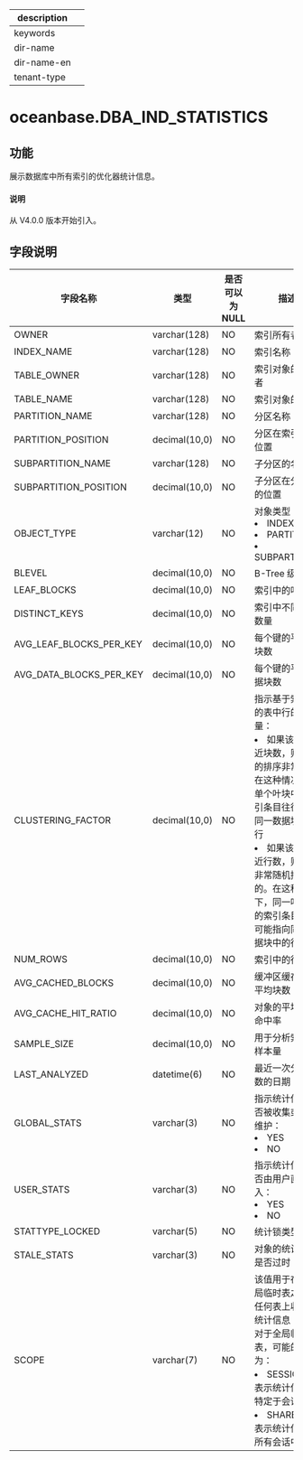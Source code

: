 |description||
|---|---|
|keywords||
|dir-name||
|dir-name-en||
|tenant-type||

# oceanbase.DBA_IND_STATISTICS

## 功能

展示数据库中所有索引的优化器统计信息。

<main id="notice" type='explain'>
  <h4>说明</h4>
  <p>从 V4.0.0 版本开始引入。</p>
</main>

## 字段说明

| 字段名称 | 类型 | 是否可以为 NULL | 描述 |
| --- | --- | --- | --- |
| OWNER | varchar(128) | NO | 索引所有者 |
| INDEX_NAME | varchar(128) | NO | 索引名称 |
| TABLE_OWNER | varchar(128) | NO | 索引对象的所有者 |
| TABLE_NAME | varchar(128) | NO | 索引对象的名称 |
| PARTITION_NAME | varchar(128) | NO | 分区名称 |
| PARTITION_POSITION | decimal(10,0) | NO | 分区在索引中的位置 |
| SUBPARTITION_NAME | varchar(128) | NO | 子分区的名称 |
| SUBPARTITION_POSITION | decimal(10,0) | NO | 子分区在分区内的位置 |
| OBJECT_TYPE | varchar(12) | NO | 对象类型：<li>INDEX<li>PARTITION<li>SUBPARTITION |
| BLEVEL | decimal(10,0) | NO | B-Tree 级别 |
| LEAF_BLOCKS | decimal(10,0) | NO | 索引中的叶块数 |
| DISTINCT_KEYS | decimal(10,0) | NO | 索引中不同键的数量 |
| AVG_LEAF_BLOCKS_PER_KEY | decimal(10,0) | NO | 每个键的平均叶块数 |
| AVG_DATA_BLOCKS_PER_KEY | decimal(10,0) | NO | 每个键的平均数据块数 |
| CLUSTERING_FACTOR | decimal(10,0) | NO | 指示基于索引值的表中行的顺序量：<li>如果该值接近块数，则该表的排序非常好。在这种情况下，单个叶块中的索引条目往往指向同一数据块中的行<li>如果该值接近行数，则表是非常随机排序的。在这种情况下，同一叶块中的索引条目不太可能指向同一数据块中的行 |
| NUM_ROWS | decimal(10,0) | NO | 索引中的行数 |
| AVG_CACHED_BLOCKS | decimal(10,0) | NO | 缓冲区缓存中的平均块数 |
| AVG_CACHE_HIT_RATIO | decimal(10,0) | NO | 对象的平均缓存命中率 |
| SAMPLE_SIZE | decimal(10,0) | NO | 用于分析索引的样本量 |
| LAST_ANALYZED | datetime(6) | NO | 最近一次分析指数的日期 |
| GLOBAL_STATS | varchar(3) | NO | 指示统计信息是否被收集或增量维护：<li>YES<li>NO |
| USER_STATS | varchar(3) | NO | 指示统计信息是否由用户直接输入：<li>YES<li>NO |
| STATTYPE_LOCKED | varchar(5) | NO | 统计锁类型 |
| STALE_STATS | varchar(3) | NO | 对象的统计信息是否过时 |
| SCOPE | varchar(7) | NO | 该值用于在除全局临时表之外的任何表上收集的统计信息<br>对于全局临时表，可能的值为：<li>SESSION：表示统计信息是特定于会话的<li>SHARED：表示统计信息在所有会话中共享 |
